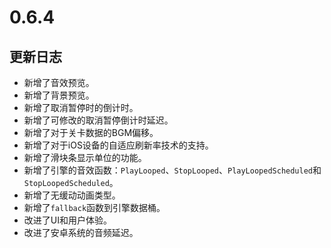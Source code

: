 # 0.6.4

## 更新日志

- 新增了音效预览。
- 新增了背景预览。
- 新增了取消暂停时的倒计时。
- 新增了可修改的取消暂停倒计时延迟。
- 新增了对于关卡数据的BGM偏移。
- 新增了对于iOS设备的自适应刷新率技术的支持。
- 新增了滑块条显示单位的功能。
- 新增了引擎的音效函数：`PlayLooped`、`StopLooped`、`PlayLoopedScheduled`和`StopLoopedScheduled`。
- 新增了无缓动动画类型。
- 新增了`fallback`函数到引擎数据桶。
- 改进了UI和用户体验。
- 改进了安卓系统的音频延迟。

